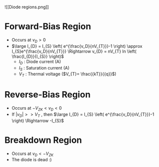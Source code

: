 ![[Diode regions.png]]
# Forward-Bias Region
- Occurs at $v_{D} > 0$
- $\large I_{D} = I_{S} \left( e^{\frac{v_D}{nV_{T}}}-1 \right) \approx I_{S}e^{\frac{v_D}{nV_{T}}} \Rightarrow v_{D} = nV_{T} ln \left( \frac{I_{D}}{I_{S}} \right)$
	- $I_D$ : Diode current (A)
	- $I_S$ : Saturation current (A)
	- $V_T$ : Thermal voltage ($V_{T}= \frac{{kT}}{{q}}$)
# Reverse-Bias Region
- Occurs at $-V_{ZK} < v_{D} < 0$
- If $|v_{D}| >> V_T$ , then $\large I_{D} = I_{S} \left( e^{\frac{v_D}{nV_{T}}}-1 \right) \Rightarrow -I_{S}$
# Breakdown Region
- Occurs at $v_{D} < -V_{ZK}$
- The diode is dead :)